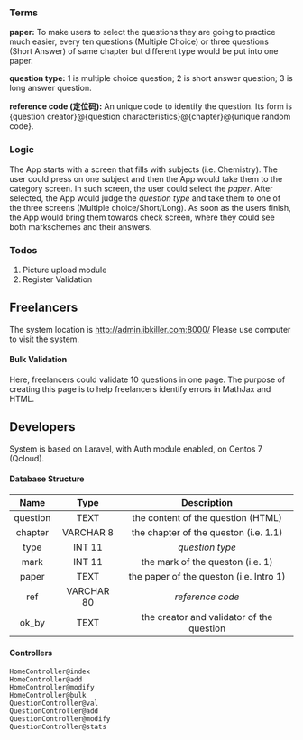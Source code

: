 ### Terms
**paper:** To make users to select the questions they are going to practice much easier, every ten questions (Multiple Choice) or three questions (Short Answer) of same chapter but different type would be put into one paper.    

**question type:** 1 is multiple choice question; 2 is short answer question; 3 is long answer question.

**reference code (定位码):** An unique code to identify the question. Its form is {question creator}@{question characteristics}@{chapter}@{unique random code}.

### Logic
The App starts with a screen that fills with subjects (i.e. Chemistry). The user could press on one subject and then the App would take them to the category screen. In such screen, the user could select the *paper*. After selected, the App would judge the *question type* and take them to one of the three screens (Multiple choice/Short/Long). As soon as the users finish, the App would bring them towards check screen, where they could see both markschemes and their answers.
### Todos
1. Picture upload module
2. Register Validation

## Freelancers
The system location is http://admin.ibkiller.com:8000/ Please use computer to visit the system.
#### Bulk Validation
Here, freelancers could validate 10 questions in one page. The purpose of creating this page is to help freelancers identify errors in MathJax and HTML.
## Developers
System is based on Laravel, with Auth module enabled, on Centos 7 (Qcloud).
#### Database Structure
| Name  | Type  | Description  |
| :------------: | :------------: | :------------: |
|  question  | TEXT  | the content of the question (HTML)  |
|  chapter  |  VARCHAR 8  |  the chapter of the queston (i.e. 1.1)  |
|  type  |  INT 11  |  *question type*  |
|  mark  |  INT 11  | the mark of the queston (i.e. 1)  |
|  paper  |  TEXT  | the paper of the queston (i.e. Intro 1)  |
|  ref  |  VARCHAR 80  |  *reference code*  |
|  ok_by  |  TEXT  |  the creator and validator of the question  |
#### Controllers
`HomeController@index`  
`HomeController@add`  
`HomeController@modify`  
`HomeController@bulk`  
`QuestionController@val`  
`QuestionController@add`  
`QuestionController@modify`  
`QuestionController@stats`  
